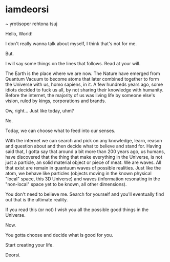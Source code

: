 # iamdeorsi
~ yrotisoper rehtona tsuj

Hello, World!

I don't really wanna talk about myself, I think that's not for me.

But. 

I will say some things on the lines that follows. Read at your will.

The Earth is the place where we are now. The Nature have emerged from Quantum Vacuum to become atoms that later combined together to form the Universe with us, homo sapiens, in it. A few hundreds years ago, some idiots decided to fuck us all, by not sharing their knowledge with humanity. Before the internet, the majority of us was living life by someone else's vision, ruled by kings, corporations and brands. 

Ow, right... Just like today, uhm?

No.

Today, we can choose what to feed into our senses. 

With the internet we can search and pick on any knowledge, learn, reason and question about and then decide what to believe and stand for. Having said that, I gotta say that around a bit more than 200 years ago, us humans, have discovered that the thing that make everything in the Universe, is not just a particle, an solid material object or piece of meat. We are waves. All that exist are remain in quantuum waves of possible realities. Just like the atom, we behave like particles (objects moving in the known physical "local" space, this 3D Universe)  and waves (information resonating in the "non-local" space yet to be known, all other dimensions).

You don't need to believe me. Search for yourself and you'll eventually find out that is the ultimate reality.

If you read this (or not) I wish you all the possible good things in the Universe.

Now.

You gotta choose and decide what is good for you.

Start creating your life.

Deorsi.
